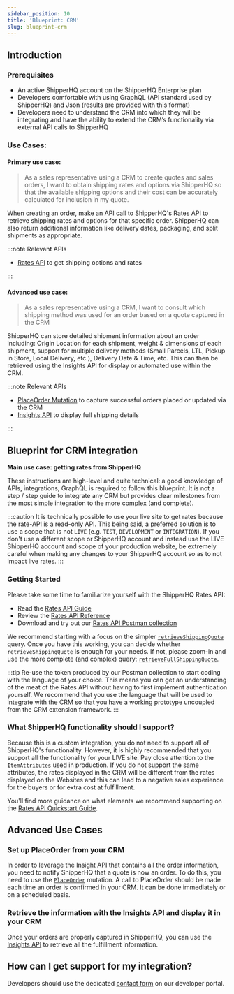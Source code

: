 ```yaml
---
sidebar_position: 10
title: 'Blueprint: CRM'
slug: blueprint-crm
---
```


## Introduction

### Prerequisites
- An active ShipperHQ account on the ShipperHQ Enterprise plan
- Developers comfortable with using GraphQL (API standard used by ShipperHQ) and Json (results are provided with this format)
- Developers need to understand the CRM into which they will be integrating and have the ability to extend the CRM’s functionality via external API calls to ShipperHQ

### Use Cases:

#### Primary use case:

>As a sales representative using a CRM to create quotes and sales orders, I want to obtain shipping rates and options via ShipperHQ so that the available shipping options and their cost can be accurately calculated for inclusion in my quote.

When creating an order, make an API call to ShipperHQ's Rates API to retrieve shipping rates and options for that specific order. ShipperHQ can also return additional information like delivery dates, packaging, and split shipments as appropriate.

:::note Relevant APIs

* [Rates API](rates/overview.md) to get shipping options and rates

:::

#### Advanced use case:

>As a sales representative using a CRM,  I want to consult which shipping method was used for an order based on a quote captured in the CRM

ShipperHQ can store detailed shipment information about an order including: Origin Location for each shipment, weight & dimensions of each shipment, support for multiple delivery methods (Small Parcels, LTL, Pickup in Store, Local Delivery, etc.), Delivery Date & Time, etc. This can then be retrieved using the Insights API for display or automated use within the CRM.

:::note Relevant APIs

* [PlaceOrder Mutation](labels/place-order.md) to capture successful orders placed or updated via the CRM
* [Insights API](insights/overview.md) to display full shipping details

:::

## Blueprint for CRM integration

**Main use case: getting rates from ShipperHQ**

These instructions are high-level and quite technical: a good knowledge of APIs, integrations, GraphQL is required to follow this blueprint. It is not a step / step guide to integrate any CRM but provides clear milestones from the most simple integration to the more complex (and complete).

:::caution
It is technically possible to use your live site to get rates because the rate-API is a read-only API. This being said, a preferred solution is to use a scope that is not `LIVE` (e.g. `TEST`, `DEVELOPMENT` or `INTEGRATION`). If you don't use a different scope or ShipperHQ account and instead use the LIVE ShipperHQ account and scope of your production website, be extremely careful when making any changes to your ShipperHQ account so as to not impact live rates.
:::

### Getting Started

Please take some time to familiarize yourself with the ShipperHQ Rates API:
- Read the [Rates API Guide](https://dev.shipperhq.com/docs/rates/overview)
- Review the [Rates API Reference](https://dev.shipperhq.com/rates-service)
- Download and try out our [Rates API Postman collection](https://dev.shipperhq.com/docs/rates/examples#postman-collection)

We recommend starting with a focus on the simpler [`retrieveShippingQuote`](https://dev.shipperhq.com/docs/rates/examples#retrieveshippingquote) query. Once you have this working, you can decide whether `retrieveShippingQuote` is enough for your needs. If not, please zoom-in and use the more complete (and complex) query: [`retrieveFullShippingQuote`](https://dev.shipperhq.com/docs/rates/examples#example-retrieve-shipping-quote-with-scheduling-option).

:::tip
Re-use the token produced by our Postman collection to start coding with the language of your choice. This means you can get an understanding of the meat of the Rates API without having to first implement authentication yourself. We recommend that you use the language that will be used to integrate with the CRM so that you have a working prototype uncoupled from the CRM extension framework.
:::

### What ShipperHQ functionality should I support?
Because this is a custom integration, you do not need to support all of ShipperHQ's functionality. However, it is highly recommended that you support all the functionality for your LIVE site. Pay close attention to the [`ItemAttributes`](https://dev.shipperhq.com/docs/rates/quickstart#item-attributes) used in production. If you do not support the same attributes, the rates displayed in the CRM will be different from the rates displayed on the Websites and this can lead to a negative sales experience for the buyers or for extra cost at fulfillment.

You'll find more guidance on what elements we recommend supporting on the [Rates API Quickstart Guide](https://dev.shipperhq.com/docs/rates/quickstart#integration-requirements).

## Advanced Use Cases

### Set up PlaceOrder from your CRM

In order to leverage the Insight API that contains all the order information, you need to notify ShipperHQ that a quote is now an order. To do this, you need to use the [`PlaceOrder`](labels/place-order.md) mutation. A call to PlaceOrder should be made each time an order is confirmed in your CRM. It can be done immediately or on a scheduled basis.

### Retrieve the information with the Insights API and display it in your CRM

Once your orders are properly captured in ShipperHQ, you can use the [Insights API](https://dev.shipperhq.com/docs/insights/overview) to retrieve all the fulfillment information.

## How can I get support for my integration?
Developers should use the dedicated [contact form](https://dev.shipperhq.com/contact) on our developer portal.
